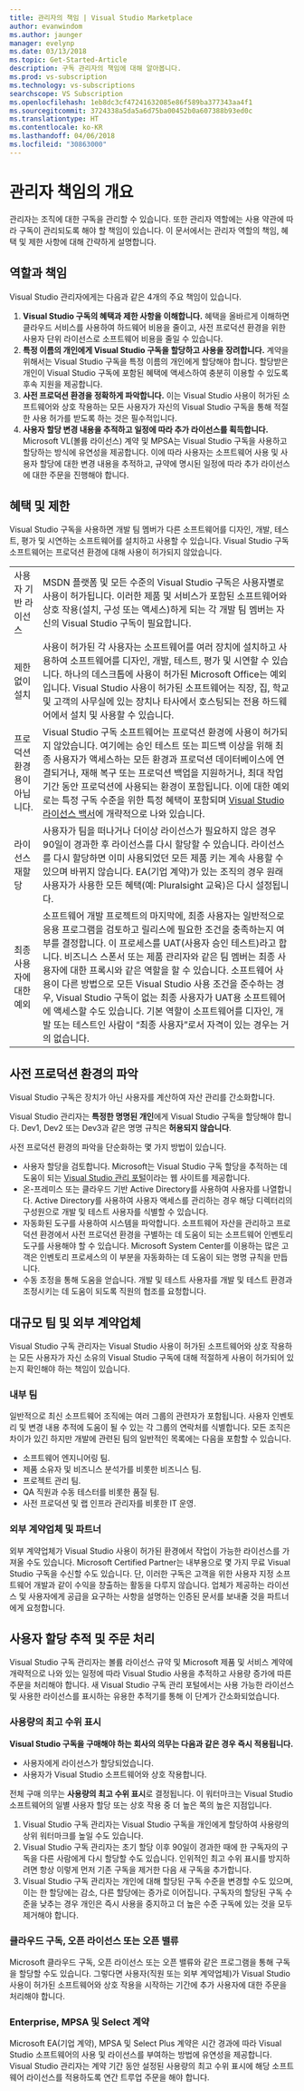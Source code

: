 ```yaml
---
title: 관리자의 책임 | Visual Studio Marketplace
author: evanwindom
ms.author: jaunger
manager: evelynp
ms.date: 03/13/2018
ms.topic: Get-Started-Article
description: 구독 관리자의 책임에 대해 알아봅니다.
ms.prod: vs-subscription
ms.technology: vs-subscriptions
searchscope: VS Subscription
ms.openlocfilehash: 1eb8dc3cf47241632085e86f589ba377343aa4f1
ms.sourcegitcommit: 3724338a5da5a6d75ba00452b0a607388b93ed0c
ms.translationtype: HT
ms.contentlocale: ko-KR
ms.lasthandoff: 04/06/2018
ms.locfileid: "30863000"
---
```

# <a name="overview-of-administrator-responsibilities"></a>관리자 책임의 개요
관리자는 조직에 대한 구독을 관리할 수 있습니다.  또한 관리자 역할에는 사용 약관에 따라 구독이 관리되도록 해야 할 책임이 있습니다. 이 문서에서는 관리자 역할의 책임, 혜택 및 제한 사항에 대해 간략하게 설명합니다.

## <a name="roles--responsibilities"></a>역할과 책임
Visual Studio 관리자에게는 다음과 같은 4개의 주요 책임이 있습니다.
1.  **Visual Studio 구독의 혜택과 제한 사항을 이해합니다.** 혜택을 올바르게 이해하면 클라우드 서비스를 사용하여 하드웨어 비용을 줄이고, 사전 프로덕션 환경을 위한 사용자 단위 라이선스로 소프트웨어 비용을 줄일 수 있습니다. 
2.  **특정 이름의 개인에게 Visual Studio 구독을 할당하고 사용을 장려합니다.** 계약을 위해서는 Visual Studio 구독을 특정 이름의 개인에게 할당해야 합니다. 할당받은 개인이 Visual Studio 구독에 포함된 혜택에 액세스하여 충분히 이용할 수 있도록 후속 지원을 제공합니다.
3.  **사전 프로덕션 환경을 정확하게 파악합니다.** 이는 Visual Studio 사용이 허가된 소프트웨어와 상호 작용하는 모든 사용자가 자신의 Visual Studio 구독을 통해 적절한 사용 허가를 받도록 하는 것은 필수적입니다. 
4.  **사용자 할당 변경 내용을 추적하고 일정에 따라 추가 라이선스를 획득합니다.** Microsoft VL(볼륨 라이선스) 계약 및 MPSA는 Visual Studio 구독을 사용하고 할당하는 방식에 유연성을 제공합니다. 이에 따라 사용자는 소프트웨어 사용 및 사용자 할당에 대한 변경 내용을 추적하고, 규약에 명시된 일정에 따라 추가 라이선스에 대한 주문을 진행해야 합니다.

## <a name="benefits-and-limitations"></a>혜택 및 제한
Visual Studio 구독을 사용하면 개발 팀 멤버가 다른 소프트웨어를 디자인, 개발, 테스트, 평가 및 시연하는 소프트웨어를 설치하고 사용할 수 있습니다. Visual Studio 구독 소프트웨어는 프로덕션 환경에 대해 사용이 허가되지 않았습니다. 

|                                          |                                                                                                                                                                                                                                                                                                                                                                                                                                                                                                                                                                                                                            |
|------------------------------------------|----------------------------------------------------------------------------------------------------------------------------------------------------------------------------------------------------------------------------------------------------------------------------------------------------------------------------------------------------------------------------------------------------------------------------------------------------------------------------------------------------------------------------------------------------------------------------------------------------------------------------|
| 사용자 기반 라이선스                     | MSDN 플랫폼 및 모든 수준의 Visual Studio 구독은 사용자별로 사용이 허가됩니다. 이러한 제품 및 서비스가 포함된 소프트웨어와 상호 작용(설치, 구성 또는 액세스)하게 되는 각 개발 팀 멤버는 자신의 Visual Studio 구독이 필요합니다.                                                                                                                                                                                                                                                                                                                                  |
| 제한 없이 설치                  | 사용이 허가된 각 사용자는 소프트웨어를 여러 장치에 설치하고 사용하여 소프트웨어를 디자인, 개발, 테스트, 평가 및 시연할 수 있습니다. 하나의 데스크톱에 사용이 허가된 Microsoft Office는 예외입니다. Visual Studio 사용이 허가된 소프트웨어는 직장, 집, 학교 및 고객의 사무실에 있는 장치나 타사에서 호스팅되는 전용 하드웨어에서 설치 및 사용할 수 있습니다.                                                                                                                                                                                                                                  |
| 프로덕션 환경용이 아닙니다. | Visual Studio 구독 소프트웨어는 프로덕션 환경에 사용이 허가되지 않았습니다. 여기에는 승인 테스트 또는 피드백 이상을 위해 최종 사용자가 액세스하는 모든 환경과 프로덕션 데이터베이스에 연결되거나, 재해 복구 또는 프로덕션 백업을 지원하거나, 최대 작업 기간 동안 프로덕션에 사용되는 환경이 포함됩니다. 이에 대한 예외로는 특정 구독 수준을 위한 특정 혜택이 포함되며 [Visual Studio 라이선스 백서](http://aka.ms/vslicensing)에 개략적으로 나와 있습니다.                                                                                            |
| 라이선스 재할당                     | 사용자가 팀을 떠나거나 더이상 라이선스가 필요하지 않은 경우 90일이 경과한 후 라이선스를 다시 할당할 수 있습니다. 라이선스를 다시 할당하면 이미 사용되었던 모든 제품 키는 계속 사용할 수 있으며 바뀌지 않습니다. EA(기업 계약)가 있는 조직의 경우 원래 사용자가 사용한 모든 혜택(예: Pluralsight 교육)은 다시 설정됩니다.                                                                                                                                                                                                                                                 |
| 최종 사용자에 대한 예외                  | 소프트웨어 개발 프로젝트의 마지막에, 최종 사용자는 일반적으로 응용 프로그램을 검토하고 릴리스에 필요한 조건을 충족하는지 여부를 결정합니다. 이 프로세스를 UAT(사용자 승인 테스트)라고 합니다. 비즈니스 스폰서 또는 제품 관리자와 같은 팀 멤버는 최종 사용자에 대한 프록시와 같은 역할을 할 수 있습니다. 소프트웨어 사용이 다른 방법으로 모든 Visual Studio 사용 조건을 준수하는 경우, Visual Studio 구독이 없는 최종 사용자가 UAT용 소프트웨어에 액세스할 수도 있습니다. 기본 역할이 소프트웨어를 디자인, 개발 또는 테스트인 사람이 “최종 사용자”로서 자격이 있는 경우는 거의 없습니다. |

## <a name="inventory-of-pre-production-environment"></a>사전 프로덕션 환경의 파악
Visual Studio 구독은 장치가 아닌 사용자를 계산하여 자산 관리를 간소화합니다.

Visual Studio 관리자는 **특정한 명명된 개인**에게 Visual Studio 구독을 할당해야 합니다. Dev1, Dev2 또는 Dev3과 같은 명명 규칙은 **허용되지 않습니다**.

사전 프로덕션 환경의 파악을 단순화하는 몇 가지 방법이 있습니다.
- 사용자 할당을 검토합니다. Microsoft는 Visual Studio 구독 할당을 추적하는 데 도움이 되는 [Visual Studio 관리 포털](https://manage.visualstudio.com/)이라는 웹 사이트를 제공합니다.
- 온-프레미스 또는 클라우드 기반 Active Directory를 사용하여 사용자를 나열합니다. Active Directory를 사용하여 사용자 액세스를 관리하는 경우 해당 디렉터리의 구성원으로 개발 및 테스트 사용자를 식별할 수 있습니다.
- 자동화된 도구를 사용하여 시스템을 파악합니다. 소프트웨어 자산을 관리하고 프로덕션 환경에서 사전 프로덕션 환경을 구별하는 데 도움이 되는 소프트웨어 인벤토리 도구를 사용해야 할 수 있습니다. Microsoft System Center를 이용하는 많은 고객은 인벤토리 프로세스의 이 부분을 자동화하는 데 도움이 되는 명명 규칙을 만듭니다.
- 수동 조정을 통해 도움을 얻습니다. 개발 및 테스트 사용자를 개발 및 테스트 환경과 조정시키는 데 도움이 되도록 직원의 협조를 요청합니다. 

## <a name="large-teams-and-external-contractors"></a>대규모 팀 및 외부 계약업체
Visual Studio 구독 관리자는 Visual Studio 사용이 허가된 소프트웨어와 상호 작용하는 모든 사용자가 자신 소유의 Visual Studio 구독에 대해 적절하게 사용이 허가되어 있는지 확인해야 하는 책임이 있습니다.

### <a name="internal-teams"></a>내부 팀
일반적으로 최신 소프트웨어 조직에는 여러 그룹의 관련자가 포함됩니다. 사용자 인벤토리 및 변경 내용 추적에 도움이 될 수 있는 각 그룹의 연락처를 식별합니다. 모든 조직은 차이가 있긴 하지만 개발에 관련된 팀의 일반적인 목록에는 다음을 포함할 수 있습니다.
- 소프트웨어 엔지니어링 팀. 
- 제품 소유자 및 비즈니스 분석가를 비롯한 비즈니스 팀.
- 프로젝트 관리 팀. 
- QA 직원과 수동 테스터를 비롯한 품질 팀.
- 사전 프로덕션 및 랩 인프라 관리자를 비롯한 IT 운영.

### <a name="external-contractors-and-partners"></a>외부 계약업체 및 파트너
외부 계약업체가 Visual Studio 사용이 허가된 환경에서 작업이 가능한 라이선스를 가져올 수도 있습니다. Microsoft Certified Partner는 내부용으로 몇 가지 무료 Visual Studio 구독을 수신할 수도 있습니다. 단, 이러한 구독은 고객을 위한 사용자 지정 소프트웨어 개발과 같이 수익을 창출하는 활동을 다루지 않습니다. 업체가 제공하는 라이선스 및 사용자에게 공급을 요구하는 사항을 설명하는 인증된 문서를 보내줄 것을 파트너에게 요청합니다.

## <a name="track-user-assignment-and-process-orders"></a>사용자 할당 추적 및 주문 처리
Visual Studio 구독 관리자는 볼륨 라이선스 규약 및 Microsoft 제품 및 서비스 계약에 개략적으로 나와 있는 일정에 따라 Visual Studio 사용을 추적하고 사용량 증가에 따른 주문을 처리해야 합니다. 새 Visual Studio 구독 관리 포털에서는 사용 가능한 라이선스 및 사용한 라이선스를 표시하는 유용한 추적기를 통해 이 단계가 간소화되었습니다.
### <a name="high-water-mark-of-usage"></a>사용량의 최고 수위 표시
**Visual Studio 구독을 구매해야 하는 회사의 의무는 다음과 같은 경우 즉시 적용됩니다.**
- 사용자에게 라이선스가 할당되었습니다.
- 사용자가 Visual Studio 소프트웨어와 상호 작용합니다.

전체 구매 의무는 **사용량의 최고 수위 표시**로 결정됩니다. 이 워터마크는 Visual Studio 소프트웨어의 일별 사용자 할당 또는 상호 작용 중 더 높은 쪽의 높은 지점입니다.
1.  Visual Studio 구독 관리자는 Visual Studio 구독을 개인에게 할당하여 사용량의 상위 워터마크를 높일 수도 있습니다.
2.  Visual Studio 구독 관리자는 초기 할당 이후 90일이 경과한 때에 한 구독자의 구독을 다른 사람에게 다시 할당할 수도 있습니다. 인위적인 최고 수위 표시를 방지하려면 항상 이렇게 먼저 기존 구독을 제거한 다음 새 구독을 추가합니다.
3.  Visual Studio 구독 관리자는 개인에 대해 할당된 구독 수준을 변경할 수도 있으며, 이는 한 할당에는 감소, 다른 할당에는 증가로 이어집니다. 구독자의 할당된 구독 수준을 낮추는 경우 개인은 즉시 사용을 중지하고 더 높은 수준 구독에 있는 것을 모두 제거해야 합니다. 

### <a name="cloud-subscriptions-open-license-or-open-value"></a>클라우드 구독, 오픈 라이선스 또는 오픈 밸류
Microsoft 클라우드 구독, 오픈 라이선스 또는 오픈 밸류와 같은 프로그램을 통해 구독을 할당할 수도 있습니다. 그렇다면 사용자(직원 또는 외부 계약업체)가 Visual Studio 사용이 허가된 소프트웨어와 상호 작용을 시작하는 기간에 추가 사용자에 대한 주문을 처리해야 합니다.

### <a name="enterprise-mpsa-and-select-agreements"></a>Enterprise, MPSA 및 Select 계약
Microsoft EA(기업 계약), MPSA 및 Select Plus 계약은 시간 경과에 따라 Visual Studio 소프트웨어의 사용 및 라이선스를 부여하는 방법에 유연성을 제공합니다. Visual Studio 관리자는 계약 기간 동안 설정된 사용량의 최고 수위 표시에 해당 소프트웨어 라이선스를 적용하도록 연간 트루업 주문을 해야 합니다.